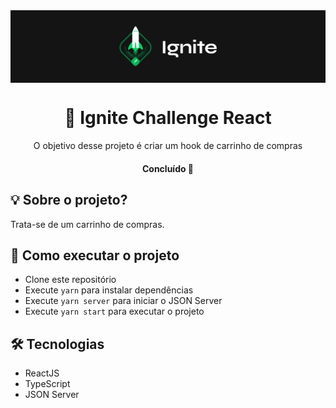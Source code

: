<img src="./.github/ignite.png" align="center" />

</br>

<h1 align="center">🚀 Ignite Challenge React</h1>
<p align="center">O objetivo desse projeto é criar um hook de carrinho de compras</p>

<h4 align="center">
	Concluído 🚀
</h4>

## 💡 Sobre o projeto?

Trata-se de um carrinho de compras.

## 🚀 Como executar o projeto

- Clone este repositório
- Execute `yarn` para instalar dependências
- Execute `yarn server` para iniciar o JSON Server
- Execute `yarn start` para executar o projeto

## 🛠 Tecnologias

- ReactJS
- TypeScript
- JSON Server

